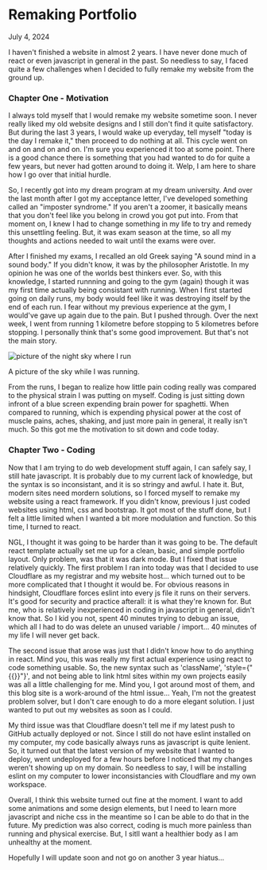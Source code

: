 # Remaking Portfolio

July 4, 2024

I haven't finished a website in almost 2 years. I have never done much of react or even javascript in general in the past. So needless to say, I faced quite a few challenges when I decided to fully remake my website from the ground up.

### Chapter One - Motivation

I always told myself that I would remake my website sometime soon. I never really liked my old website designs and I still don't find it quite satisfactory. But during the last 3 years, I would wake up everyday, tell myself "today is the day I remake it," then proceed to do nothing at all. This cycle went on and on and on and on. I'm sure you experienced it too at some point. There is a good chance there is something that you had wanted to do for quite a few years, but never had gotten around to doing it. Welp, I am here to share how I go over that initial hurdle.

So, I recently got into my dream program at my dream university. And over the last month after I got my acceptance letter, I've developed something called an "imposter syndrome." If you aren't a zoomer, it basically means that you don't feel like you belong in crowd you got put into. From that moment on, I knew I had to change something in my life to try and remedy this unsettling feeling. But, it was exam season at the time, so all my thoughts and actions needed to wait until the exams were over.

After I finished my exams, I recalled an old Greek saying "A sound mind in a sound body." If you didn't know, it was by the philosopher Aristotle. In my opinion he was one of the worlds best thinkers ever. So, with this knowledge, I started runnning and going to the gym (again) though it was my first time actually being consistant with running. When I first started going on daily runs, my body would feel like it was destroying itself by the end of each run. I fear without my previous experience at the gym, I would've gave up again due to the pain. But I pushed through. Over the next week, I went from running 1 kilometre before stopping to 5 kilometres before stopping. I personally think that's some good improvement. But that's not the main story.

![picture of the night sky where I run](./assets/run-night-image.jpeg)

A picture of the sky while I was running.

From the runs, I began to realize how little pain coding really was compared to the physical strain I was putting on myself. Coding is just sitting down infront of a blue screen expending brain power for spaghetti. When compared to running, which is expending physical power at the cost of muscle pains, aches, shaking, and just more pain in general, it really isn't much. So this got me the motivation to sit down and code today.

### Chapter Two - Coding

Now that I am trying to do web development stuff again, I can safely say, I still hate javascript. It is probably due to my current lack of knowledge, but the syntax is so inconsistant, and it is so stringy and awful. I hate it. But, modern sites need mordern solutions, so I forced myself to remake my website using a react framework. If you didn't know, previous I just coded websites using html, css and bootstrap. It got most of the stuff done, but I felt a little limited when I wanted a bit more modulation and function. So this time, I turned to react.

NGL, I thought it was going to be harder than it was going to be. The default react template actually set me up for a clean, basic, and simple portfolio layout. Only problem, was that it was dark mode. But I fixed that issue relatively quickly. The first problem I ran into today was that I decided to use Cloudflare as my registrar and my website host... which turned out to be more complicated that I thought it would be. For obvious reasons in hindsight, Cloudflare forces eslint into every js file it runs on their servers. It's good for security and practice afterall: it is what they're known for. But me, who is relatively inexperienced in coding in javascript in general, didn't know that. So I kid you not, spent 40 minutes trying to debug an issue, which all I had to do was delete an unused variable / import... 40 minutes of my life I will never get back.

The second issue that arose was just that I didn't know how to do anything in react. Mind you, this was really my first actual experience using react to code something usable. So, the new syntax such as 'className', 'style={"{{}}"}', and not being able to link html sites within my own projects easily was all a little challenging for me. Mind you, I got around most of them, and this blog site is a work-around of the html issue... Yeah, I'm not the greatest problem solver, but I don't care enough to do a more elegant solution. I just wanted to put out my websites as soon as I could.

My third issue was that Cloudflare doesn't tell me if my latest push to GitHub actually deployed or not. Since I still do not have eslint installed on my computer, my code basically always runs as javascript is quite lenient. So, it turned out that the latest version of my website that I wanted to deploy, went undeployed for a few hours before I noticed that my changes weren't showing up on my domain. So needless to say, I will be installing eslint on my computer to lower inconsistancies with Cloudflare and my own workspace.

Overall, I think this website turned out fine at the moment. I want to add some animations and some design elements, but I need to learn more javascript and niche css in the meantime so I can be able to do that in the future. My prediction was also correct, coding is much more painless than running and physical exercise. But, I sitll want a healthier body as I am unhealthy at the moment.

Hopefully I will update soon and not go on another 3 year hiatus...
